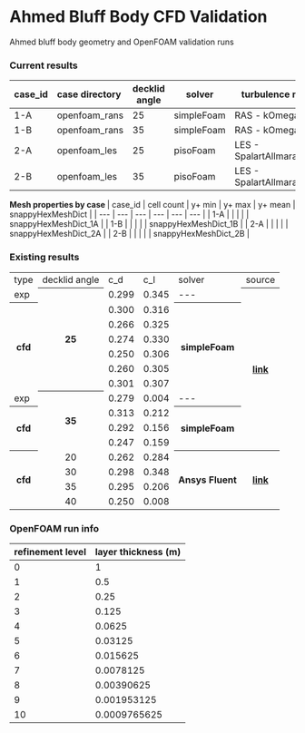 # Ahmed Bluff Body CFD Validation
Ahmed bluff body geometry and OpenFOAM validation runs

### Current results

| case_id | case directory | decklid angle | solver | turbulence model | c_d | c_l |
| --- | :--- | --- | --- | --- | --- | --- |
| 1-A | openfoam_rans | 25 | simpleFoam | RAS - kOmegaSST | | |
| 1-B | openfoam_rans | 35 | simpleFoam | RAS - kOmegaSST | | |
| 2-A | openfoam_les | 25 | pisoFoam | LES - SpalartAllmarasDDES | | |
| 2-B | openfoam_les | 35 | pisoFoam | LES - SpalartAllmarasDDES | | |

<b>Mesh properties by case </b>
| case_id | cell count | y+ min | y+ max | y+ mean |  snappyHexMeshDict |
| --- | --- | --- | --- | --- | --- |
| 1-A | | | | | snappyHexMeshDict_1A |
| 1-B | | | | | snappyHexMeshDict_1B |
| 2-A | | | | | snappyHexMeshDict_2A |
| 2-B | | | | | snappyHexMeshDict_2B |


### Existing results
<table style="width:100%">
  <tr>
    <td>type</td>
    <td>decklid angle</td>
    <td>c_d</td>
    <td>c_l</td>
    <td>solver</td>
    <td>source</td>
  </tr>
  <tr>
    <td>exp</td>
    <th rowspan="7">25</th>
    <td>0.299</td>
    <td>0.345</td>
    <td>---</td>
    <th rowspan="11"><a href="https://online.tugraz.at/tug_online/voe_main2.getVollText?pDocumentNr=81599">link</a></th>
  </tr>
  <tr>
    <th rowspan="6">cfd</th>
    <td>0.300</td>
    <td>0.316</td>
    <th rowspan="6">simpleFoam</th>
  </tr>
  <tr>
    <td>0.266</td>
    <td>0.325</td>
  </tr>
  <tr>
    <td>0.274</td>
    <td>0.330</td>
  </tr>
  <tr>
    <td>0.250</td>
    <td>0.306</td>
  </tr>
  <tr>
    <td>0.260</td>
    <td>0.305</td>
  </tr>
  <tr>
    <td>0.301</td>
    <td>0.307</td>
  </tr>
  <tr>
    <td>exp</td>
    <th rowspan="4">35</td>
    <td>0.279</td>
    <td>0.004</td>
    <td>---</td>
  <tr>
    <th rowspan="3">cfd</th>
    <td>0.313</td>
    <td>0.212</td>
    <th rowspan="3">simpleFoam</th>
  </tr>
  <tr>
    <td>0.292</td>
    <td>0.156</td>
  </tr>
  <tr>
    <td>0.247</td>
    <td>0.159</td>
  </tr>
  <tr>
    <th rowspan="4">cfd</th>
    <td align="center">20</td>
    <td>0.262</td>
    <td>0.284</td>
    <th rowspan="4">Ansys Fluent</th>
    <th rowspan="4"><a href="http://www.iosrjournals.org/iosr-jmce/papers/vol12-issue4/Version-3/M012438794.pdf">link</a></th>
  </tr>
  <tr>
    <td align="center">30</td>
    <td>0.298</td>
    <td>0.348</td>
  </tr>
  <tr>
    <td align="center">35</td>
    <td>0.295</td>
    <td>0.206</td>
  </tr>
  <tr>
    <td align="center">40</td>
    <td>0.250</td>
    <td>0.008</td>
  </tr>
</table>

### OpenFOAM run info
| refinement level | layer thickness (m) |
| --- | --- |
| 0 | 1 |
| 1	| 0.5 |
| 2	| 0.25 |
| 3	| 0.125 |
| 4	| 0.0625 |
| 5	| 0.03125 |
| 6	| 0.015625 |
| 7	| 0.0078125 |
| 8	| 0.00390625 |
| 9	| 0.001953125 |
| 10 | 0.0009765625 |
